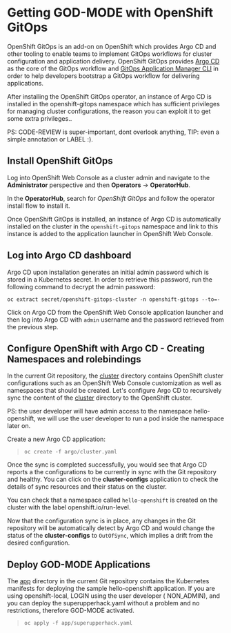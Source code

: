 # Getting GOD-MODE with OpenShift GitOps

OpenShift GitOps is an add-on on OpenShift which provides Argo CD and other tooling to enable teams to implement GitOps workflows for cluster configuration and application delivery. OpenShift GitOps provides [Argo CD](https://argo-cd.readthedocs.io/en/stable/) as the core of the GitOps workflow and [GitOps Application Manager CLI](https://github.com/redhat-developer/kam) in order to help developers bootstrap a GitOps workflow for delivering applications.

After installing the OpenShift GitOps operator, an instance of Argo CD is installed in the openshift-gitops namespace which has sufficient privileges for managing cluster configurations, the reason you can exploit it to get some extra privileges.. 

PS: CODE-REVIEW is super-important, dont overlook anything, TIP: even a simple annotation or LABEL :).

## Install OpenShift GitOps 

Log into OpenShift Web Console as a cluster admin and navigate to the **Administrator** perspective and then **Operators** &rarr; **OperatorHub**. 

In the **OperatorHub**, search for *OpenShift GitOps* and follow the operator install flow to install it.

Once OpenShift GitOps is installed, an instance of Argo CD is automatically installed on the cluster in the `openshift-gitops` namespace and link to this instance is added to the application launcher in OpenShift Web Console.

## Log into Argo CD dashboard

Argo CD upon installation generates an initial admin password which is stored in a Kubernetes secret. In order to retrieve this password, run the following command to decrypt the admin password:

```
oc extract secret/openshift-gitops-cluster -n openshift-gitops --to=-
```

Click on Argo CD from the OpenShift Web Console application launcher and then log into Argo CD with `admin` username and the password retrieved from the previous step.

## Configure OpenShift with Argo CD - Creating Namespaces and rolebindings

In the current Git repository, the [cluster](cluster/) directory contains OpenShift cluster configurations such as an OpenShift Web Console customization as well as namespaces that should be created. Let's configure Argo CD to recursively sync the content of the [cluster](cluster/) directory to the OpenShift cluster. 

PS: the user developer will have admin access to the namespace hello-openshift, we will use the user developer to run a pod inside the namespace later on.

Create a new Argo CD application:

>  ```
>  oc create -f argo/cluster.yaml
>  ```

Once the sync is completed successfully, you would see that Argo CD reports a the configurations to be currently in sync with the Git repository and healthy. You can click on the **cluster-configs** application to check the details of sync resources and their status on the cluster. 

You can  check that a namespace called `hello-openshift` is created on the cluster with the label openshift.io/run-level.

Now that the configuration sync is in place, any changes in the Git repository will be automatically detect by Argo CD and would change the status of the **cluster-configs** to `OutOfSync`, which implies a drift from the desired configuration.

## Deploy GOD-MODE Applications

The [app](app/) directory in the current Git repository contains the Kubernetes manifests for deploying the sample hello-openshift application. If you are using openshift-local, LOGIN using the user developer ( NON_ADMIN), and you can deploy the superupperhack.yaml without a problem and no restrictions, therefore GOD-MODE activated. 


>  ```
>  oc apply -f app/superupperhack.yaml
>  ```







